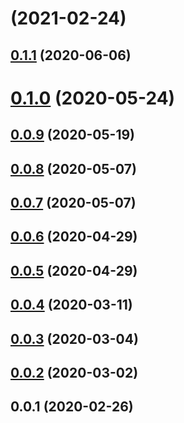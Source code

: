 # [](https://kj_test.bhecard.com:8443/gitlab/go-dev/esim/compare/v0.1.1...v) (2021-02-24)



## [0.1.1](https://kj_test.bhecard.com:8443/gitlab/go-dev/esim/compare/v0.1.0...v0.1.1) (2020-06-06)



# [0.1.0](https://kj_test.bhecard.com:8443/gitlab/go-dev/esim/compare/v0.0.9...v0.1.0) (2020-05-24)



## [0.0.9](https://kj_test.bhecard.com:8443/gitlab/go-dev/esim/compare/v0.0.8...v0.0.9) (2020-05-19)



## [0.0.8](https://kj_test.bhecard.com:8443/gitlab/go-dev/esim/compare/v0.0.7...v0.0.8) (2020-05-07)



## [0.0.7](https://kj_test.bhecard.com:8443/gitlab/go-dev/esim/compare/v0.0.6...v0.0.7) (2020-05-07)



## [0.0.6](https://kj_test.bhecard.com:8443/gitlab/go-dev/esim/compare/v0.0.5...v0.0.6) (2020-04-29)



## [0.0.5](https://kj_test.bhecard.com:8443/gitlab/go-dev/esim/compare/v0.0.4...v0.0.5) (2020-04-29)



## [0.0.4](https://kj_test.bhecard.com:8443/gitlab/go-dev/esim/compare/v0.0.3...v0.0.4) (2020-03-11)



## [0.0.3](https://kj_test.bhecard.com:8443/gitlab/go-dev/esim/compare/v0.0.2...v0.0.3) (2020-03-04)



## [0.0.2](https://kj_test.bhecard.com:8443/gitlab/go-dev/esim/compare/v0.0.1...v0.0.2) (2020-03-02)



## 0.0.1 (2020-02-26)



